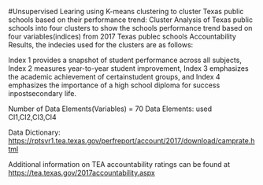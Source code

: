 #Unsupervised Learing using K-means clustering to cluster Texas public schools based on their performance trend:
Cluster Analysis of Texas public schools into four clusters to show the schools performance trend based on four variables(indices) from  2017 Texas publec schools Accountability Results, the indecies used for the clusters are as follows: 

Index 1 provides a snapshot of student performance across all subjects, Index 2 measures year-to-year student improvement, Index 3 emphasizes the academic achievement of certainstudent groups, and Index 4 emphasizes the importance of a high school diploma for success inpostsecondary life.

Number of Data Elements(Variables) = 70
Data Elements: used CI1,CI2,CI3,CI4

Data Dictionary:
https://rptsvr1.tea.texas.gov/perfreport/account/2017/download/camprate.html 

Additional information on TEA accountability ratings can be found at https://tea.texas.gov/2017accountability.aspx



